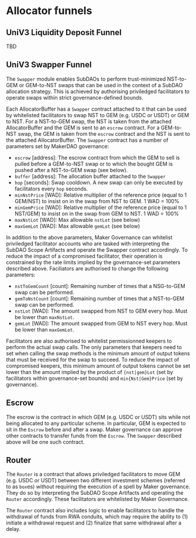 # Allocator funnels

## UniV3 Liquidity Deposit Funnel

TBD

## UniV3 Swapper Funnel

The `Swapper` module enables SubDAOs to perform trust-minimized NST-to-GEM or GEM-to-NST swaps that can be used in the context of a SubDAO allocation strategy. This is achieved by authorising priviledged facilitators to operate swaps within strict governance-defined bounds.

Each AllocatorBuffer has a `Swapper` contract attached to it that can be used by whitelisted facilitators to swap NST to GEM (e.g. USDC or USDT) or GEM to NST. For a NST-to-GEM swap, the NST is taken from the attached AllocatorBuffer and the GEM is sent to an `escrow` contract. For a GEM-to-NST swap, the GEM is taken from the `escrow` contract and the NST is sent to the attached AllocatorBuffer. The `Swapper` contract has a number of parameters set by MakerDAO governance:

- `escrow` [address]: The escrow contract from which the GEM to sell is pulled before a GEM-to-NST swap or to which the bought GEM is pushed after a NST-to-GEM swap (see below).
- `buffer` [address]: The allocation buffer attached to the `Swapper`
- `hop` [seconds]: Swap cooldown. A new swap can only be executed by facilitators every `hop` seconds.
- `minNstPrice` [WAD]: Relative multiplier of the reference price (equal to 1 GEM/NST) to insist on in the swap from NST to GEM. 1 WAD = 100%
- `minGemPrice` [WAD]: Relative multiplier of the reference price (equal to 1 NST/GEM) to insist on in the swap from GEM to NST. 1 WAD = 100%
- `maxNstLot` [WAD]: Max allowable `nstLot` (see below)
- `maxGemLot` [WAD]: Max allowable `gemLot` (see below)

In addition to the above parameters, Maker Governance can whitelist priviledged facilitator accounts who are tasked with interpreting the SubDAO Scope Artifacts and operate the Swapper contract accordingly. To reduce the impact of a compromised facilitator, their operation is constrained by the rate limits implied by the governance-set parameters described above. Faciliators are authorised to change the following parameters:

- `nstToGemCount` [count]: Remaining number of times that a NSG-to-GEM swap can be performed.
- `gemToNstCount` [count]: Remaining number of times that a NST-to-GEM swap can be performed.
- `nstLot` [WAD]: The amount swapped from NST to GEM every hop. Must be lower than `maxNstLot`.
- `gemLot` [WAD]: The amount swapped from GEM to NST every hop. Must be lower than `maxGemLot`.

Facilitators are also authorised to whitelist permissionned keepers to perform the actual swap calls. The only parameters that keepers need to set when calling the swap methods is the minimum amount of output tokens that must be received for the swap to succeed. To reduce the impact of compromised keepers, this minimum amount of output tokens cannot be set lower than the amount implied by the product of `{nst|gem}Lot` (set by facilitators within governance-set bounds) and `min{Nst|Gem}Price` (set by governance).

## Escrow

The escrow is the contract in which GEM (e.g. USDC or USDT) sits while not being allocated to any particular scheme. In particular, GEM is expected to sit in the `Escrow` before and after a swap. Maker governance can approve other contracts to transfer funds from the `Escrow`. The `Swapper` described above will be one such contract.

## Router

The `Router` is a contract that allows priviledged facilitators to move GEM (e.g. USDC or USDT) between two different investment schemes (referred to as `box`es) without requiring the execution of a spell by Maker governance. They do so by interpreting the SubDAO Scope Artifacts and operating the `Router` accordingly. These facilitators are whitelisted by Maker Governance.

The `Router` contract also includes logic to enable facilitators to handle the withdrawal of funds from RWA conduits, which may require the ability to (1) initiate a withdrawal request and (2) finalize that same withdrawal after a delay.
